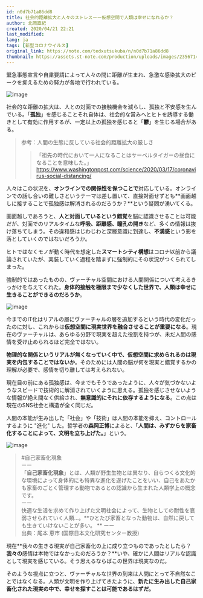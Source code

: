 ```yaml
---
id: n0d7b71a86dd8
title: 社会的距離拡大と人々のストレスーー仮想空間で人類は幸せになれるか？
author: 北岡直紀
created: 2020/04/21 22:21
last_modified: 
lang: ja
tags: [新型コロナウイルス]
original_link: https://note.com/tedxutsukuba/n/n0d7b71a86dd8
thumbnail: https://assets.st-note.com/production/uploads/images/23567146/rectangle_large_type_2_0c51073f114eac4cc99971a3a7fee58e.jpeg
---
```


緊急事態宣言や自粛要請によって人々の間に距離が生まれ、急激な感染拡大のピークを抑えるための努力が各地で行われている。

![image](https://assets.st-note.com/production/uploads/images/23567092/picture_pc_cd9911d50656949b1c99d49874bbfb7c.jpeg)

社会的な距離の拡大は、人との対面での接触機会を減らし、孤独と不安感を生んでいる。「**孤独**」を感じることそれ自体は、社会的な営みへとヒトを誘導する働きとして有効に作用するが、一定以上の孤独を感じると「**鬱**」を生じる場合がある。

> 参考：人間の生態に反している社会的距離拡大の厳しさ
>>「祖先の時代において一人になることはサーベルタイガーの昼食になることを意味した。」
> [https://www.washingtonpost.com/science/2020/03/17/coronavirus-social-distancing/ ](https://www.washingtonpost.com/science/2020/03/17/coronavirus-social-distancing/)

人々はこの状況を、**オンラインでの関係性を保つことで**対応している。オンラインでの話し合いの難しさというテーマは差し置いて、直接対面せずとも**画面越しに接することで孤独感は解消されるのだろうか？**という疑問が湧いてくる。

画面越しであろうと、**人と対面しているという錯覚**を脳に認識させることは可能だが、対面でのリアルタイムな**呼吸、距離感、瞳孔の開き**など、多くの情報は抜け落ちてしまう。その違和感はじわじわと深層意識に到達し、**不満感**という影を落としていくのではないだろうか。

ヒトではなくモノが動く時代を想定した**スマートシティ構想**はコロナ以前から議論されていたが、実装していく過程を踏まずに強制的にその状況がつくられてしまった。

強制的ではあったものの、ヴァーチャル空間における人間関係について考えるきっかけを与えてくれた。**身体的接触を極限まで少なくした世界で、人類は幸せに生きることができるのだろうか**。

![image](https://assets.st-note.com/production/uploads/images/23567192/picture_pc_7eba5d651f19e853e31a715fe39f785a.jpeg?width=800)

今までのIT化はリアルの層にヴァーチャルの層を追加するという時代の変化だったのに対し、これからは**仮想空間に現実世界を融合させることが重要になる**。現在のヴァーチャルは、あらゆる分野で現実を超えた役割を持つが、未だ人間の感情を受け止められるほど完全ではない。

**物理的な関係というリアルが無くなっていく中で、仮想空間に求められるのは現実を内包することではないか**。そのためには人間の脳が何を現実と錯覚するかの理解が必要で、感情を切り離しては考えられない。

現在目の前にある孤独感は、今までもそうであったように、人々が気づかないようなスピードで技術的に解消されていくように思える。孤独を感じさせないような情報が絶え間なく供給され、**無意識的にそれに依存するようになる**。この点は現在のSNS社会と構造が全く同じだ。

人間の本能が生み出した「社会」や「技術」は人間の本能を抑え、コントロールするように "進化" した。哲学者の**森岡正博**によると、「**人間は、みずからを家畜化することによって、文明を立ち上げた。**」という。

![image](https://assets.st-note.com/production/uploads/images/23568666/picture_pc_ea0e2097c31928893fe2c30bbc69cd62.jpg)

> #自己家畜化現象  
> ーー  
>「**自己家畜化現象**」とは、人類が野生生物とは異なり、自らつくる文化的な環境によって身体的にも特異な進化を遂げたことをいい、自己をあたかも家畜のごとく管理する動物であるとの認識から生まれた人類学上の概念です。   
>ーー  
>快適な生活を求めて作り上げた文明社会によって、生物としての耐性を衰弱させられていく人類…。**ひとたび家畜となった動物は、自然に戻しても生きていけないことが多い。  **
>ーー  
>出典：尾本 恵市 (国際日本文化研究センター教授)

現在**我々の生きる現実が自己家畜化の上に成り立つものであったとしたら？**我々の**感情は本物ではなかったのだろうか？**いや、確かに人間はリアルな認識として現実を感じている。そう思えるならばこの世界は現実なのだ。

そのような視点に立つと、ヴァーチャルな世界の到来は人間にとって不自然なことではなくなる。人類が文明を作り上げてきたように、**新たに生み出した自己家畜化された現実の中で、幸せを探すことは可能であるはずだ。**